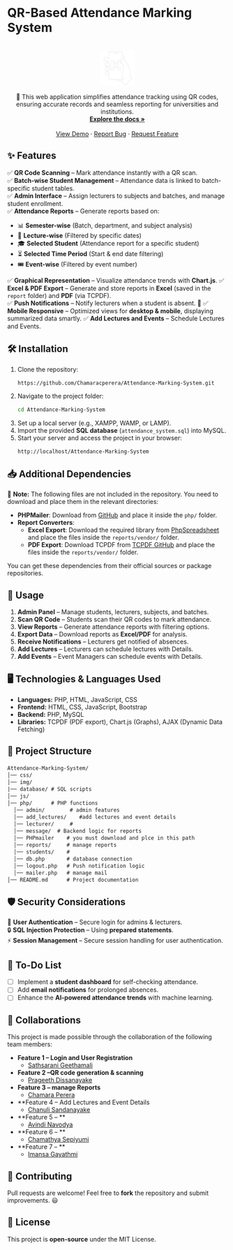 # QR-Based Attendance Marking System
<br />
<div align="center">
  <a href="https://github.com/Chamaracperera/Attendance-Marking-System.git">
    <img src="img/logo.png" alt="Logo" width="80" height="80">
  </a>

  <p align="center">
    🚀 This web application simplifies attendance tracking using QR codes, ensuring accurate records and seamless reporting for universities and institutions.
    <br />
    <a href="https://github.com/Chamaracperera/Attendance-Marking-System.git"><strong>Explore the docs »</strong></a>
    <br />
    <br />
    <a href="https://github.com/Chamaracperera/Attendance-Marking-System.git">View Demo</a>
    ·
    <a href="https://github.com/Chamaracperera/Attendance-Marking-System/issues/new?labels=bug&template=bug-report---.md">Report Bug</a>
    ·
    <a href="https://github.com/Chamaracperera/Attendance-Marking-System/issues/new?labels=enhancement&template=feature-request---.md">Request Feature</a>
  </p>
</div>



## ✨ Features

✅ **QR Code Scanning** – Mark attendance instantly with a QR scan.  
✅ **Batch-wise Student Management** – Attendance data is linked to batch-specific student tables.  
✅ **Admin Interface** – Assign lecturers to subjects and batches, and manage student enrollment.  
✅ **Attendance Reports** – Generate reports based on:
   - 📊 **Semester-wise** (Batch, department, and subject analysis)
   - 📅 **Lecture-wise** (Filtered by specific dates)
   - 🎓 **Selected Student** (Attendance report for a specific student)
   - ⏳ **Selected Time Period** (Start & end date filtering)
   - 🎟 **Event-wise** (Filtered by event number)

✅ **Graphical Representation** – Visualize attendance trends with **Chart.js**.
✅ **Excel & PDF Export** – Generate and store reports in **Excel** (saved in the `report` folder) and **PDF** (via TCPDF).  
✅ **Push Notifications** – Notify lecturers when a student is absent. 🔔
✅ **Mobile Responsive** – Optimized views for **desktop & mobile**, displaying summarized data smartly.
✅ **Add Lectures and Events** – Schedule Lectures and Events.

## 🛠 Installation

1. Clone the repository:
   ```bash
   https://github.com/Chamaracperera/Attendance-Marking-System.git
   ```
2. Navigate to the project folder:
   ```bash
   cd Attendance-Marking-System
   ```
3. Set up a local server (e.g., XAMPP, WAMP, or LAMP).
4. Import the provided **SQL database** (`attendance_system.sql`) into MySQL.
5. Start your server and access the project in your browser:
   ```
   http://localhost/Attendance-Marking-System
   ```

## 📥 Additional Dependencies

🚨 **Note:** The following files are not included in the repository. You need to download and place them in the relevant directories:

- **PHPMailer**: Download from [GitHub](https://github.com/PHPMailer/PHPMailer) and place it inside the `php/` folder.
- **Report Converters**:
  - **Excel Export**: Download the required library from [PhpSpreadsheet](https://github.com/PHPOffice/PhpSpreadsheet) and place the files inside the `reports/vendor/` folder.
  - **PDF Export**: Download TCPDF from [TCPDF GitHub](https://github.com/tecnickcom/TCPDF) and place the files inside the `reports/vendor/` folder.

You can get these dependencies from their official sources or package repositories.

## 🚀 Usage

1. **Admin Panel** – Manage students, lecturers, subjects, and batches.
2. **Scan QR Code** – Students scan their QR codes to mark attendance.
3. **View Reports** – Generate attendance reports with filtering options.
4. **Export Data** – Download reports as **Excel/PDF** for analysis.
5. **Receive Notifications** – Lecturers get notified of absences.
6. **Add Lectures** – Lecturers can schedule lectures with Details.
7. **Add Events** – Event Managers can schedule events with Details.

## 🖥 Technologies & Languages Used

- **Languages:** PHP, HTML, JavaScript, CSS
- **Frontend:** HTML, CSS, JavaScript, Bootstrap
- **Backend:** PHP, MySQL
- **Libraries:** TCPDF (PDF export), Chart.js (Graphs), AJAX (Dynamic Data Fetching)

## 📂 Project Structure
```
Attendance-Marking-System/
│── css/       
│── img/
|── database/ # SQL scripts
│── js/     
│── php/      # PHP functions 
  │── admin/        # admin features
  │── add_lectures/    #add lectures and event details
  │── lecturer/     # 
  │── message/  # Backend logic for reports
  │── PHPmailer    # you must download and plce in this path
  │── reports/     # manage reports
  │── students/    # 
  │── db.php       # database connection
  │── logout.php   # Push notification logic
  │── mailer.php   # manage mail
│── README.md      # Project documentation
```

## 🛡 Security Considerations

🔐 **User Authentication** – Secure login for admins & lecturers.  
🔒 **SQL Injection Protection** – Using **prepared statements**.  
⚡ **Session Management** – Secure session handling for user authentication.  

## 📌 To-Do List

- [ ] Implement a **student dashboard** for self-checking attendance.
- [ ] Add **email notifications** for prolonged absences.
- [ ] Enhance the **AI-powered attendance trends** with machine learning.

## 🤝 Collaborations


This project is made possible through the collaboration of the following team members:

* **Feature 1 – Login and User Registration**
  * [Sathsarani Geethamali](https://github.com/Sathsarani2002)
* **Feature 2 –QR code generation & scanning**
  * [Prageeth Dissanayake](https://github.com/PrageethDisanayaka)
* **Feature 3 – manage Reports**
  * [Chamara Perera ](https://github.com/Chamaracperera)
* **Feature 4 –  Add Lectures and Event Details
  * [Chanuli Sandanayake](https://github.com/Chanuli-Sandanayake)
* **Feature 5 – **
  * [Avindi Navodya ](https://github.com/AvindiNavodya)
* **Feature 6 – **
  * [Chamathya Sepiyumi](https://github.com/Du2002)
* **Feature 7 – **
  * [Imansa Gayathmi](https://github.com/Imansa2002)
  

## 🤝 Contributing

Pull requests are welcome! Feel free to **fork** the repository and submit improvements. 😃

## 📄 License

This project is **open-source** under the MIT License.

